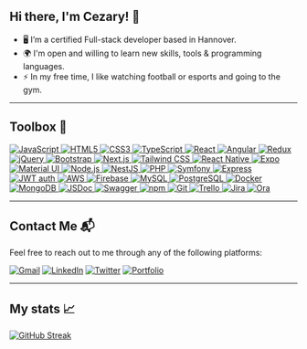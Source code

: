 ## Hi there, I'm Cezary! 👋

- 🖥️ I’m a certified Full-stack developer based in Hannover.
- 🌍 I'm open and willing to learn new skills, tools & programming languages.
- ⚡ In my free time, I like watching football or esports and going to the gym.

---

## Toolbox 🧰

<p align="left">
  <a href="https://developer.mozilla.org/en-US/docs/Web/JavaScript" target="_blank"> <img src="https://img.shields.io/badge/JavaScript-%23F7DF1E.svg?&style=for-the-badge&logo=javascript&logoColor=black" alt="JavaScript"/> </a>
  <a href="https://developer.mozilla.org/en-US/docs/Web/Guide/HTML/HTML5" target="_blank"> <img src="https://img.shields.io/badge/HTML5-%23E34F26.svg?&style=for-the-badge&logo=html5&logoColor=white" alt="HTML5"/> </a>
  <a href="https://www.w3schools.com/css/" target="_blank"> <img src="https://img.shields.io/badge/CSS3-%231572B6.svg?&style=for-the-badge&logo=css3&logoColor=white" alt="CSS3"/> </a>
 <a href="https://www.typescriptlang.org/" target="_blank"> <img src="https://img.shields.io/badge/TypeScript-3178C6?style=for-the-badge&logo=typescript&logoColor=white" alt="TypeScript"/> </a>
  <a href="https://reactjs.org/" target="_blank"> <img src="https://img.shields.io/badge/React-20232A?style=for-the-badge&logo=react&logoColor=61DAFB" alt="React"/> </
  <a href="https://angular.io/" target="_blank"> <img src="https://img.shields.io/badge/Angular-DD0031?style=for-the-badge&logo=angular&logoColor=white" alt="Angular"/> </a>
<a href="https://redux.js.org/" target="_blank"> <img src="https://img.shields.io/badge/Redux-764ABC?style=for-the-badge&logo=redux&logoColor=white" alt="Redux"/> </a>
<a href="https://jquery.com/" target="_blank"> <img src="https://img.shields.io/badge/jQuery-0769AD?style=for-the-badge&logo=jquery&logoColor=white" alt="jQuery"/> </a>
<a href="https://getbootstrap.com/" target="_blank"> <img src="https://img.shields.io/badge/Bootstrap-7952B3?style=for-the-badge&logo=bootstrap&logoColor=white" alt="Bootstrap"/> </a>
<a href="https://nextjs.org/" target="_blank"> <img src="https://img.shields.io/badge/Next.js-000000?style=for-the-badge&logo=next.js&logoColor=white" alt="Next.js"/> </a>
<a href="https://tailwindcss.com/" target="_blank"> <img src="https://img.shields.io/badge/Tailwind_CSS-38B2AC?style=for-the-badge&logo=tailwind-css&logoColor=white" alt="Tailwind CSS"/> </a>
<a href="https://reactnative.dev/" target="_blank"> <img src="https://img.shields.io/badge/React_Native-20232A?style=for-the-badge&logo=react&logoColor=61DAFB" alt="React Native"/> </a>
<a href="https://expo.io/" target="_blank"> <img src="https://img.shields.io/badge/Expo-1B1F23?style=for-the-badge&logo=expo&logoColor=white" alt="Expo"/> </a>
<a href="https://mui.com/" target="_blank"> <img src="https://img.shields.io/badge/Material_UI-0081CB?style=for-the-badge&logo=material-ui&logoColor=white" alt="Material UI"/> </a>
<a href="https://nodejs.org/en/" target="_blank"> <img src="https://img.shields.io/badge/Node.js-339933?style=for-the-badge&logo=node.js&logoColor=white" alt="Node.js"/> </a>
<a href="https://nestjs.com/" target="_blank"> <img src="https://img.shields.io/badge/Nestjs-black?style=for-the-badge&logo=nestjs&logoColor=red" alt="NestJS"/> </a>
<a href="https://www.php.net/" target="_blank"> <img src="https://img.shields.io/badge/PHP-777BB4?style=for-the-badge&logo=php&logoColor=white" alt="PHP"/>
<a href="https://symfony.com/" target="_blank"> <img src="https://img.shields.io/badge/Symfony-FFFFFF?style=for-the-badge&logo=symfony&logoColor=black" alt="Symfony"/> </a>
<a href="https://expressjs.com/" target="_blank"> <img src="https://img.shields.io/badge/Express-000000?style=for-the-badge&logo=express&logoColor=white" alt="Express"/> </a>
<a href="https://jwt.io/" target="_blank"> <img src="https://img.shields.io/badge/JWT_auth-000000?style=for-the-badge&logo=json-web-tokens&logoColor=white" alt="JWT auth"/> </a>
<a href="https://aws.amazon.com/" target="_blank"> <img src="https://img.shields.io/badge/AWS-FF9900?style=for-the-badge&logo=amazon-aws&logoColor=white" alt="AWS"/> </a>
<a href="https://firebase.google.com/" target="_blank"> <img src="https://img.shields.io/badge/Firebase-FFCA28?style=for-the-badge&logo=firebase&logoColor=black" alt="Firebase"/> </a>
<a href="https://www.mysql.com/" target="_blank"> <img src="https://img.shields.io/badge/MySQL-4479A1?style=for-the-badge&logo=mysql&logoColor=white" alt="MySQL"/> </a>
<a href="https://www.postgresql.org/" target="_blank"> <img src="https://img.shields.io/badge/PostgreSQL-4169E1?style=for-the-badge&logo=postgresql&logoColor=white" alt="PostgreSQL"/> </a>
<a href="https://www.docker.com/" target="_blank"> <img src="https://img.shields.io/badge/Docker-0081CB?style=for-the-badge&logo=docker&logoColor=white" alt="Docker"/> </a>  
<a href="https://www.mongodb.com/" target="_blank"> <img src="https://img.shields.io/badge/MongoDB-47A248?style=for-the-badge&logo=mongodb&logoColor=white" alt="MongoDB"/> </a>
<a href="https://jsdoc.app/" target="_blank"> <img src="https://img.shields.io/badge/JSDoc-F7DF1E?style=for-the-badge&logo=javascript&logoColor=black" alt="JSDoc"/> </a>
<a href="https://swagger.io/" target="_blank"> <img src="https://img.shields.io/badge/Swagger-84EA2C?style=for-the-badge&logo=swagger&logoColor=black" alt="Swagger"/> </a>
<a href="https://www.npmjs.com/" target="_blank"> <img src="https://img.shields.io/badge/npm-CB3837?style=for-the-badge&logo=npm&logoColor=white" alt="npm"/> </a>
<a href="https://git-scm.com/" target="_blank"> <img src="https://img.shields.io/badge/Git-F05032?style=for-the-badge&logo=git&logoColor=white" alt="Git"/> </a>
<a href="https://trello.com/" target="_blank"> <img src="https://img.shields.io/badge/Trello-0052CC?style=for-the-badge&logo=trello&logoColor=white" alt="Trello"/> </a>
<a href="https://www.atlassian.com/software/jira" target="_blank"> <img src="https://img.shields.io/badge/Jira-0052CC?style=for-the-badge&logo=jira&logoColor=white" alt="Jira"/> </a>
<a href="https://ora.pm/" target="_blank"> <img src="https://img.shields.io/badge/Ora-3E4155?style=for-the-badge" alt="Ora"/> </a>
</p>

---

## Contact Me 📬

Feel free to reach out to me through any of the following platforms:

[![Gmail](https://img.shields.io/badge/Gmail-D14836?style=for-the-badge&logo=gmail&logoColor=white)](mailto:cezarszal@gmail.com)
[![LinkedIn](https://img.shields.io/badge/LinkedIn-0077B5?style=for-the-badge&logo=linkedin&logoColor=white)](https://www.linkedin.com/in/cezary-szal/)
[![Twitter](https://img.shields.io/badge/Twitter-1DA1F2?style=for-the-badge&logo=twitter&logoColor=white)](https://twitter.com/cezarszl)
[![Portfolio](https://img.shields.io/badge/Portfolio-0A66C2?style=for-the-badge&logo=briefcase&logoColor=white)](https://www.cezaryszal.com)

---

## My stats 📈

[![GitHub Streak](https://streak-stats.demolab.com?user=cezarszl&theme=dracula)](https://git.io/streak-stats)


<!--
**cezarszl/cezarszl** is a ✨ _special_ ✨ repository because its `README.md` (this file) appears on your GitHub profile.

Here are some ideas to get you started:

- 🔭 I’m currently working on ...
- 🌱 I’m currently learning ...
- 👯 I’m looking to collaborate on ...
- 🤔 I’m looking for help with ...
- 💬 Ask me about ...
- 📫 How to reach me: ...
- 😄 Pronouns: ...
- ⚡ Fun fact: ...
-->
